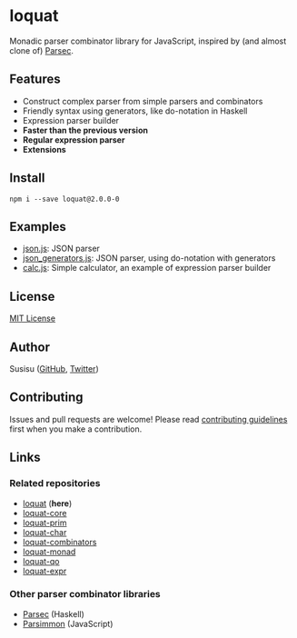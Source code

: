 # loquat
Monadic parser combinator library for JavaScript, inspired by (and almost clone of) [Parsec](https://github.com/aslatter/parsec/).

## Features
* Construct complex parser from simple parsers and combinators
* Friendly syntax using generators, like do-notation in Haskell
* Expression parser builder
* **Faster than the previous version**
* **Regular expression parser**
* **Extensions**

## Install
``` shell
npm i --save loquat@2.0.0-0
```

## Examples
* [json.js](https://github.com/susisu/loquat2/blob/master/examples/json.js): JSON parser
* [json_generators.js](https://github.com/susisu/loquat2/blob/master/examples/json_generators.js): JSON parser, using do-notation with generators
* [calc.js](https://github.com/susisu/loquat2/blob/master/examples/calc.js): Simple calculator, an example of expression parser builder

## License
[MIT License](http://opensource.org/licenses/mit-license.php)

## Author
Susisu ([GitHub](https://github.com/susisu), [Twitter](https://twitter.com/susisu2413))

## Contributing
Issues and pull requests are welcome!
Please read [contributing guidelines](https://github.com/susisu/loquat2/blob/master/CONTRIBUTING.md) first when you make a contribution.

## Links
### Related repositories
* [loquat](https://github.com/susisu/loquat2) (**here**)
* [loquat-core](https://github.com/susisu/loquat-core)
* [loquat-prim](https://github.com/susisu/loquat-prim)
* [loquat-char](https://github.com/susisu/loquat-char)
* [loquat-combinators](https://github.com/susisu/loquat-combinators)
* [loquat-monad](https://github.com/susisu/loquat-monad)
* [loquat-qo](https://github.com/susisu/loquat-qo)
* [loquat-expr](https://github.com/susisu/loquat-expr)

### Other parser combinator libraries
* [Parsec](https://github.com/aslatter/parsec/) (Haskell)
* [Parsimmon](https://github.com/jneen/parsimmon) (JavaScript)
